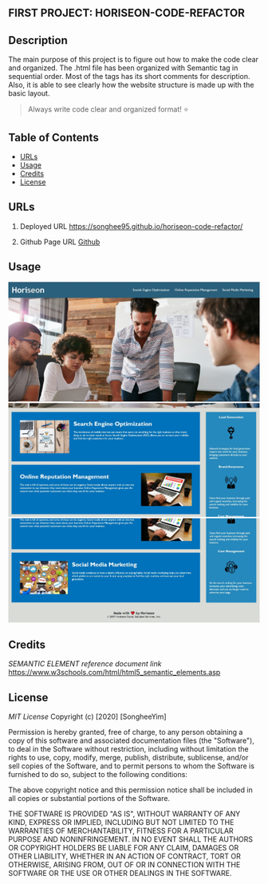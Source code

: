 ## FIRST PROJECT: HORISEON-CODE-REFACTOR 

## Description
The main purpose of this project is to figure out how to make the code clear and organized. The .html file has been organized with Semantic tag in sequential order. Most of the tags has its short comments for description.  
Also, it is able to see clearly how the website structure is made up with the basic layout. 
>Always write code clear and organized format! :star:


## Table of Contents
* [URLs](#URLs)
* [Usage](#usage)
* [Credits](#credits)
* [License](#license)


## URLs
1. Deployed URL
    https://songhee95.github.io/horiseon-code-refactor/

2. Github Page URL
    [Github](https://github.com/Songhee95/horiseon-code-refactor)


## Usage
![GitHub Logo](./assets/images/Screenshot1.JPG)
![GitHub Logo](./assets/images/Screenshot2.JPG)
![GitHub Logo](./assets/images/Screenshot3.JPG)


## Credits 
*SEMANTIC ELEMENT reference document link*
    https://www.w3schools.com/html/html5_semantic_elements.asp


## License
*MIT License*
Copyright (c) [2020] [SongheeYim]

Permission is hereby granted, free of charge, to any person obtaining a copy
of this software and associated documentation files (the "Software"), to deal
in the Software without restriction, including without limitation the rights
to use, copy, modify, merge, publish, distribute, sublicense, and/or sell
copies of the Software, and to permit persons to whom the Software is
furnished to do so, subject to the following conditions:

The above copyright notice and this permission notice shall be included in all
copies or substantial portions of the Software.

THE SOFTWARE IS PROVIDED "AS IS", WITHOUT WARRANTY OF ANY KIND, EXPRESS OR
IMPLIED, INCLUDING BUT NOT LIMITED TO THE WARRANTIES OF MERCHANTABILITY,
FITNESS FOR A PARTICULAR PURPOSE AND NONINFRINGEMENT. IN NO EVENT SHALL THE
AUTHORS OR COPYRIGHT HOLDERS BE LIABLE FOR ANY CLAIM, DAMAGES OR OTHER
LIABILITY, WHETHER IN AN ACTION OF CONTRACT, TORT OR OTHERWISE, ARISING FROM,
OUT OF OR IN CONNECTION WITH THE SOFTWARE OR THE USE OR OTHER DEALINGS IN THE
SOFTWARE.




    